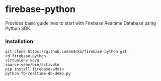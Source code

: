 # firebase-python
Provides basic guidelines to start with Firebase Realtime Database using Python SDK

### Installation
```
git clone https://github.com/mdrkb/firebase-python.git
cd firebase-python
virtualenv vevn
source venv/bin/activate
pip install firebase-admin
python fb-realtime-db-demo.py
```

